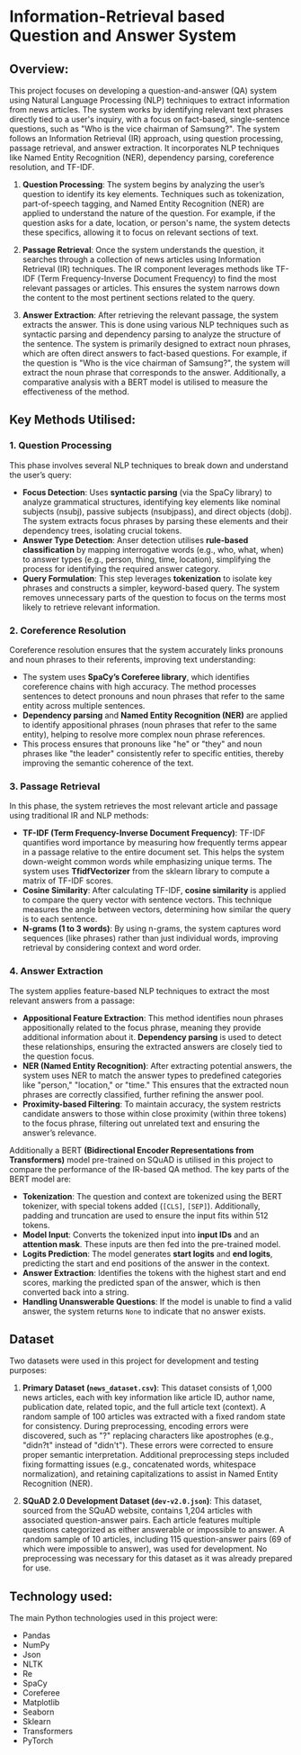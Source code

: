 # **Information-Retrieval based Question and Answer System**

## Overview:
This project focuses on developing a question-and-answer (QA) system using Natural Language Processing (NLP) techniques to extract information from news articles. The system works by identifying relevant text phrases directly tied to a user's inquiry, with a focus on fact-based, single-sentence questions, such as "Who is the vice chairman of Samsung?". The system follows an Information Retrieval (IR) approach, using question processing, passage retrieval, and answer extraction. It incorporates NLP techniques like Named Entity Recognition (NER), dependency parsing, coreference resolution, and TF-IDF.

1. **Question Processing**: The system begins by analyzing the user’s question to identify its key elements. Techniques such as tokenization, part-of-speech tagging, and Named Entity Recognition (NER) are applied to understand the nature of the question. For example, if the question asks for a date, location, or person's name, the system detects these specifics, allowing it to focus on relevant sections of text.

2. **Passage Retrieval**: Once the system understands the question, it searches through a collection of news articles using Information Retrieval (IR) techniques. The IR component leverages methods like TF-IDF (Term Frequency-Inverse Document Frequency) to find the most relevant passages or articles. This ensures the system narrows down the content to the most pertinent sections related to the query.

3. **Answer Extraction**: After retrieving the relevant passage, the system extracts the answer. This is done using various NLP techniques such as syntactic parsing and dependency parsing to analyze the structure of the sentence. The system is primarily designed to extract noun phrases, which are often direct answers to fact-based questions. For example, if the question is "Who is the vice chairman of Samsung?", the system will extract the noun phrase that corresponds to the answer. Additionally, a comparative analysis with a BERT model is utilised to measure the effectiveness of the method.

## Key Methods Utilised:
### 1. **Question Processing**
This phase involves several NLP techniques to break down and understand the user’s query:
- **Focus Detection**: Uses **syntactic parsing** (via the SpaCy library) to analyze grammatical structures, identifying key elements like nominal subjects (nsubj), passive subjects (nsubjpass), and direct objects (dobj). The system extracts focus phrases by parsing these elements and their dependency trees, isolating crucial tokens.
- **Answer Type Detection**: Anser detection utilises **rule-based classification** by mapping interrogative words (e.g., who, what, when) to answer types (e.g., person, thing, time, location), simplifying the process for identifying the required answer category.
- **Query Formulation**: This step leverages **tokenization** to isolate key phrases and constructs a simpler, keyword-based query. The system removes unnecessary parts of the question to focus on the terms most likely to retrieve relevant information.

### 2. **Coreference Resolution**
Coreference resolution ensures that the system accurately links pronouns and noun phrases to their referents, improving text understanding:
- The system uses **SpaCy’s Coreferee library**, which identifies coreference chains with high accuracy. The method processes sentences to detect pronouns and noun phrases that refer to the same entity across multiple sentences.
- **Dependency parsing** and **Named Entity Recognition (NER)** are applied to identify appositional phrases (noun phrases that refer to the same entity), helping to resolve more complex noun phrase references.
- This process ensures that pronouns like "he" or "they" and noun phrases like "the leader" consistently refer to specific entities, thereby improving the semantic coherence of the text.

### 3. **Passage Retrieval**
In this phase, the system retrieves the most relevant article and passage using traditional IR and NLP methods:
- **TF-IDF (Term Frequency-Inverse Document Frequency)**: TF-IDF quantifies word importance by measuring how frequently terms appear in a passage relative to the entire document set. This helps the system down-weight common words while emphasizing unique terms. The system uses **TfidfVectorizer** from the sklearn library to compute a matrix of TF-IDF scores.
- **Cosine Similarity**: After calculating TF-IDF, **cosine similarity** is applied to compare the query vector with sentence vectors. This technique measures the angle between vectors, determining how similar the query is to each sentence.
- **N-grams (1 to 3 words)**: By using n-grams, the system captures word sequences (like phrases) rather than just individual words, improving retrieval by considering context and word order.

### 4. **Answer Extraction**
The system applies feature-based NLP techniques to extract the most relevant answers from a passage:
- **Appositional Feature Extraction**: This method identifies noun phrases appositionally related to the focus phrase, meaning they provide additional information about it. **Dependency parsing** is used to detect these relationships, ensuring the extracted answers are closely tied to the question focus.
- **NER (Named Entity Recognition)**: After extracting potential answers, the system uses NER to match the answer types to predefined categories like "person," "location," or "time." This ensures that the extracted noun phrases are correctly classified, further refining the answer pool.
- **Proximity-based Filtering**: To maintain accuracy, the system restricts candidate answers to those within close proximity (within three tokens) to the focus phrase, filtering out unrelated text and ensuring the answer’s relevance.

Additionally a BERT **(Bidirectional Encoder Representations from Transformers)** model pre-trained on SQuAD is utilised in this project to compare the performance of the IR-based QA method. The key parts of the BERT model are:

- **Tokenization**: The question and context are tokenized using the BERT tokenizer, with special tokens added (`[CLS]`, `[SEP]`). Additionally, padding and truncation are used to ensure the input fits within 512 tokens.
- **Model Input**: Converts the tokenized input into **input IDs** and an **attention mask**. These inputs are then fed into the pre-trained model.
- **Logits Prediction**: The model generates **start logits** and **end logits**, predicting the start and end positions of the answer in the context.
- **Answer Extraction**: Identifies the tokens with the highest start and end scores, marking the predicted span of the answer, which is then converted back into a string.
- **Handling Unanswerable Questions**: If the model is unable to find a valid answer, the system returns `None` to indicate that no answer exists.

## Dataset
Two datasets were used in this project for development and testing purposes:

1. **Primary Dataset (`news_dataset.csv`)**: This dataset consists of 1,000 news articles, each with key information like article ID, author name, publication date, related topic, and the full article text (context). A random sample of 100 articles was extracted with a fixed random state for consistency. During preprocessing, encoding errors were discovered, such as "?" replacing characters like apostrophes (e.g., "didn?t" instead of "didn't"). These errors were corrected to ensure proper semantic interpretation. Additional preprocessing steps included fixing formatting issues (e.g., concatenated words, whitespace normalization), and retaining capitalizations to assist in Named Entity Recognition (NER).

2. **SQuAD 2.0 Development Dataset (`dev-v2.0.json`)**: This dataset, sourced from the SQuAD website, contains 1,204 articles with associated question-answer pairs. Each article features multiple questions categorized as either answerable or impossible to answer. A random sample of 10 articles, including 115 question-answer pairs (69 of which were impossible to answer), was used for development. No preprocessing was necessary for this dataset as it was already prepared for use.

## Technology used:
The main Python technologies used in this project were:
- Pandas
- NumPy
- Json
- NLTK
- Re
- SpaCy
- Coreferee
- Matplotlib
- Seaborn
- Sklearn
- Transformers
- PyTorch
